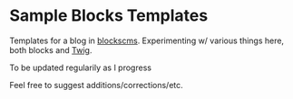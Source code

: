 # Sample Blocks Templates

Templates for a blog in [blockscms](http://blockscms.com). Experimenting w/ various things here, both blocks and [Twig](http://twig.sensiolabs.org/doc/templates.html).

To be updated regularily as I progress

Feel free to suggest additions/corrections/etc.